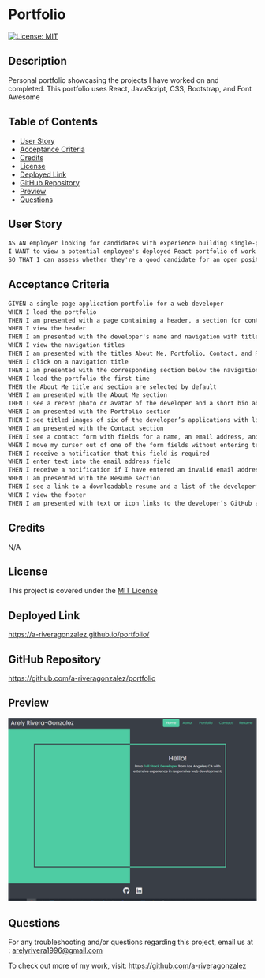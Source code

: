 # Portfolio
[![License: MIT](https://img.shields.io/badge/License-MIT-yellow.svg)](https://opensource.org/licenses/MIT)

## Description

Personal portfolio showcasing the projects I have worked on and completed. This portfolio uses React, JavaScript, CSS, Bootstrap, and Font Awesome


## Table of Contents 

- [User Story](#user-story)
- [Acceptance Criteria](#acceptance-criteria)
- [Credits](#credits)
- [License](#license)
- [Deployed Link](#deployed-link)
- [GitHub Repository](#github-repository)
- [Preview](#preview)
- [Questions](#questions)

## User Story

```md
AS AN employer looking for candidates with experience building single-page applications
I WANT to view a potential employee's deployed React portfolio of work samples
SO THAT I can assess whether they're a good candidate for an open position
```

## Acceptance Criteria

```md
GIVEN a single-page application portfolio for a web developer
WHEN I load the portfolio
THEN I am presented with a page containing a header, a section for content, and a footer
WHEN I view the header
THEN I am presented with the developer's name and navigation with titles corresponding to different sections of the portfolio
WHEN I view the navigation titles
THEN I am presented with the titles About Me, Portfolio, Contact, and Resume, and the title corresponding to the current section is highlighted
WHEN I click on a navigation title
THEN I am presented with the corresponding section below the navigation without the page reloading and that title is highlighted
WHEN I load the portfolio the first time
THEN the About Me title and section are selected by default
WHEN I am presented with the About Me section
THEN I see a recent photo or avatar of the developer and a short bio about them
WHEN I am presented with the Portfolio section
THEN I see titled images of six of the developer’s applications with links to both the deployed applications and the corresponding GitHub repositories
WHEN I am presented with the Contact section
THEN I see a contact form with fields for a name, an email address, and a message
WHEN I move my cursor out of one of the form fields without entering text
THEN I receive a notification that this field is required
WHEN I enter text into the email address field
THEN I receive a notification if I have entered an invalid email address
WHEN I am presented with the Resume section
THEN I see a link to a downloadable resume and a list of the developer’s proficiencies
WHEN I view the footer
THEN I am presented with text or icon links to the developer’s GitHub and LinkedIn profiles, and their profile on a third platform (Stack Overflow, Twitter)
```


## Credits
N/A

## License
This project is covered under the <a href="https://opensource.org/licenses/MIT">MIT License</a>

## Deployed Link
https://a-riveragonzalez.github.io/portfolio/
## GitHub Repository
https://github.com/a-riveragonzalez/portfolio
## Preview
![homepage of portfolio](arg-port.png)

## Questions

For any troubleshooting and/or questions regarding this project, email us at :
arelyrivera1996@gmail.com

To check out more of my work, visit:
https://github.com/a-riveragonzalez


